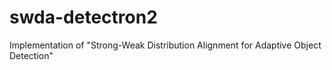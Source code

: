 # swda-detectron2
Implementation of "Strong-Weak Distribution Alignment for Adaptive Object Detection"
